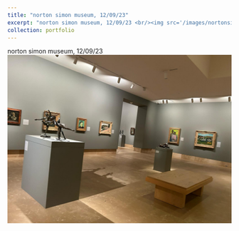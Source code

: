 ```yaml
---
title: "norton simon museum, 12/09/23"
excerpt: "norton simon museum, 12/09/23 <br/><img src='/images/nortonsimonsmuseum.jpeg'>"
collection: portfolio
---
```


norton simon museum, 12/09/23 <br/><img src='/images/nortonsimonsmuseum.jpeg'>

